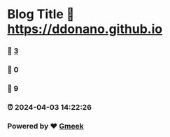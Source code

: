 # Blog Title :link: https://ddonano.github.io 
### :page_facing_up: [3](https://ddonano.github.io/tag.html) 
### :speech_balloon: 0 
### :hibiscus: 9 
### :alarm_clock: 2024-04-03 14:22:26 
### Powered by :heart: [Gmeek](https://github.com/Meekdai/Gmeek)
